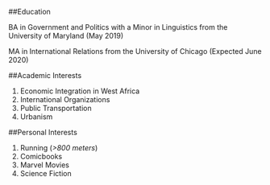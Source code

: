 ##Education

BA in Government and Politics with a Minor in Linguistics from the University of Maryland (May 2019)

MA in International Relations from the University of Chicago (Expected June 2020)

##Academic Interests
1. Economic Integration in West Africa
2. International Organizations
3. Public Transportation
4. Urbanism

##Personal Interests
1. Running (*>800 meters*)
2. Comicbooks
3. Marvel Movies
4. Science Fiction

